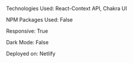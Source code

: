 Technologies Used: React-Context API, Chakra UI

NPM Packages Used: False

Responsive: True

Dark Mode: False

Deployed on: Netlify
